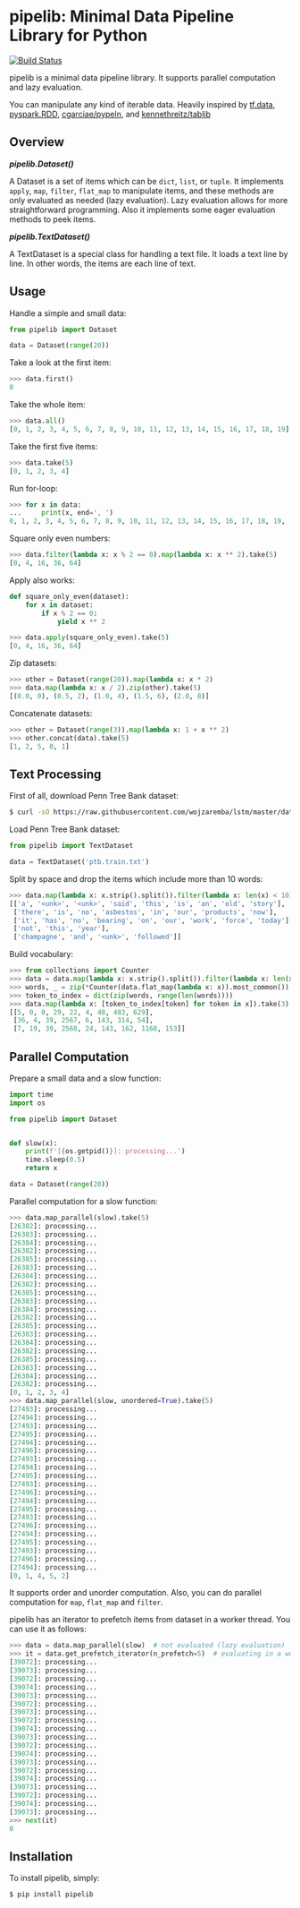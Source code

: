# pipelib: Minimal Data Pipeline Library for Python
[![Build Status](https://travis-ci.org/yasufumy/pipelib.svg?branch=master)](https://travis-ci.org/yasufumy/pipelib)

pipelib is a minimal data pipeline library. It supports parallel computation and lazy evaluation.

You can manipulate any kind of iterable data. Heavily inspired by [tf.data](https://www.tensorflow.org/api_docs/python/tf/data/Dataset), [pyspark.RDD](http://spark.apache.org/docs/2.1.0/api/python/pyspark.html#pyspark.RDD), [cgarciae/pypeln](https://github.com/cgarciae/pypeln), and [kennethreitz/tablib](https://github.com/kennethreitz/tablib)

## Overview

**_pipelib.Dataset()_**

A Dataset is a set of items which can be `dict`, `list`, or `tuple`. It implements `apply`, `map`, `filter`, `flat_map` to manipulate items, and these methods are only evaluated as needed (lazy evaluation). Lazy evaluation allows for more straightforward programming. Also it implements some eager evaluation methods to peek items.

**_pipelib.TextDataset()_**

A TextDataset is a special class for handling a text file. It loads a text line by line. In other words, the items are each line of text.

## Usage

Handle a simple and small data:

```py
from pipelib import Dataset

data = Dataset(range(20))
```

Take a look at the first item:

```py
>>> data.first()
0
```

Take the whole item:

```py
>>> data.all()
[0, 1, 2, 3, 4, 5, 6, 7, 8, 9, 10, 11, 12, 13, 14, 15, 16, 17, 18, 19]
```

Take the first five items:

```py
>>> data.take(5)
[0, 1, 2, 3, 4]
```

Run for-loop:

```py
>>> for x in data:
...     print(x, end=', ')
0, 1, 2, 3, 4, 5, 6, 7, 8, 9, 10, 11, 12, 13, 14, 15, 16, 17, 18, 19, 
```

Square only even numbers:

```py
>>> data.filter(lambda x: x % 2 == 0).map(lambda x: x ** 2).take(5)
[0, 4, 16, 36, 64]
```

Apply also works:

```py
def square_only_even(dataset):
    for x in dataset:
        if x % 2 == 0:
            yield x ** 2
```

```py
>>> data.apply(square_only_even).take(5)
[0, 4, 16, 36, 64]
```

Zip datasets:

```py
>>> other = Dataset(range(20)).map(lambda x: x * 2)
>>> data.map(lambda x: x / 2).zip(other).take(5)
[(0.0, 0), (0.5, 2), (1.0, 4), (1.5, 6), (2.0, 8)]
```

Concatenate datasets:

```py
>>> other = Dataset(range(3)).map(lambda x: 1 + x ** 2)
>>> other.concat(data).take(5)
[1, 2, 5, 0, 1]
```

## Text Processing

First of all, download Penn Tree Bank dataset:

```bash
$ curl -sO https://raw.githubusercontent.com/wojzaremba/lstm/master/data/ptb.train.txt
```

Load Penn Tree Bank dataset:

```py
from pipelib import TextDataset

data = TextDataset('ptb.train.txt')
```

Split by space and drop the items which include more than 10 words:

```py
>>> data.map(lambda x: x.strip().split()).filter(lambda x: len(x) < 10).take(5)
[['a', '<unk>', '<unk>', 'said', 'this', 'is', 'an', 'old', 'story'],
 ['there', 'is', 'no', 'asbestos', 'in', 'our', 'products', 'now'],
 ['it', 'has', 'no', 'bearing', 'on', 'our', 'work', 'force', 'today'],
 ['not', 'this', 'year'],
 ['champagne', 'and', '<unk>', 'followed']]
```

Build vocabulary:

```py
>>> from collections import Counter
>>> data = data.map(lambda x: x.strip().split()).filter(lambda x: len(x) < 10)
>>> words, _ = zip(*Counter(data.flat_map(lambda x: x)).most_common())
>>> token_to_index = dict(zip(words, range(len(words))))
>>> data.map(lambda x: [token_to_index[token] for token in x]).take(3)
[[5, 0, 0, 29, 22, 4, 48, 483, 629],
 [36, 4, 39, 2567, 6, 143, 314, 54],
 [7, 19, 39, 2568, 24, 143, 162, 1168, 153]]
```

## Parallel Computation

Prepare a small data and a slow function:

```py
import time
import os

from pipelib import Dataset


def slow(x):
    print(f'[{os.getpid()}]: processing...')
    time.sleep(0.5)
    return x

data = Dataset(range(20))
```

Parallel computation for a slow function:

```py
>>> data.map_parallel(slow).take(5)
[26382]: processing...
[26383]: processing...
[26384]: processing...
[26382]: processing...
[26385]: processing...
[26383]: processing...
[26384]: processing...
[26382]: processing...
[26385]: processing...
[26383]: processing...
[26384]: processing...
[26382]: processing...
[26385]: processing...
[26383]: processing...
[26384]: processing...
[26382]: processing...
[26385]: processing...
[26383]: processing...
[26384]: processing...
[26382]: processing...
[0, 1, 2, 3, 4]
>>> data.map_parallel(slow, unordered=True).take(5)
[27493]: processing...
[27494]: processing...
[27493]: processing...
[27495]: processing...
[27494]: processing...
[27496]: processing...
[27493]: processing...
[27494]: processing...
[27495]: processing...
[27493]: processing...
[27496]: processing...
[27494]: processing...
[27495]: processing...
[27493]: processing...
[27496]: processing...
[27494]: processing...
[27495]: processing...
[27493]: processing...
[27496]: processing...
[27494]: processing...
[0, 1, 4, 5, 2]
```

It supports order and unorder computation.
Also, you can do parallel computation for `map`, `flat_map` and `filter`.

pipelib has an iterator to prefetch items from dataset in a worker thread.
You can use it as follows:

```py
>>> data = data.map_parallel(slow)  # not evaluated (lazy evaluation)
>>> it = data.get_prefetch_iterator(n_prefetch=5)  # evaluating in a worker thread
[39072]: processing...
[39073]: processing...
[39072]: processing...
[39074]: processing...
[39073]: processing...
[39072]: processing...
[39073]: processing...
[39072]: processing...
[39074]: processing...
[39073]: processing...
[39072]: processing...
[39074]: processing...
[39073]: processing...
[39072]: processing...
[39074]: processing...
[39073]: processing...
[39072]: processing...
[39074]: processing...
[39073]: processing...
>>> next(it)
0
```

## Installation

To install pipelib, simply:

```bash
$ pip install pipelib
```

